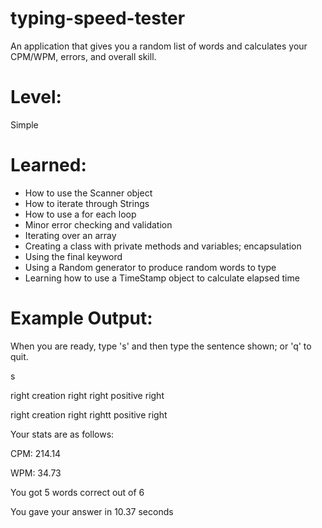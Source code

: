 # typing-speed-tester
An application that gives you a random list of words and calculates your CPM/WPM, errors, and overall skill. 

# Level:
Simple

# Learned:
- How to use the Scanner object
- How to iterate through Strings
- How to use a for each loop
- Minor error checking and validation
- Iterating over an array
- Creating a class with private methods and variables; encapsulation
- Using the final keyword
- Using a Random generator to produce random words to type
- Learning how to use a TimeStamp object to calculate elapsed time

# Example Output:
When you are ready, type 's' and then type the sentence shown; or 'q' to quit.

s

right creation right right positive right 

right creation right rightt positive right


Your stats are as follows:

CPM: 214.14

WPM: 34.73

You got 5 words correct out of 6

You gave your answer in 10.37 seconds

